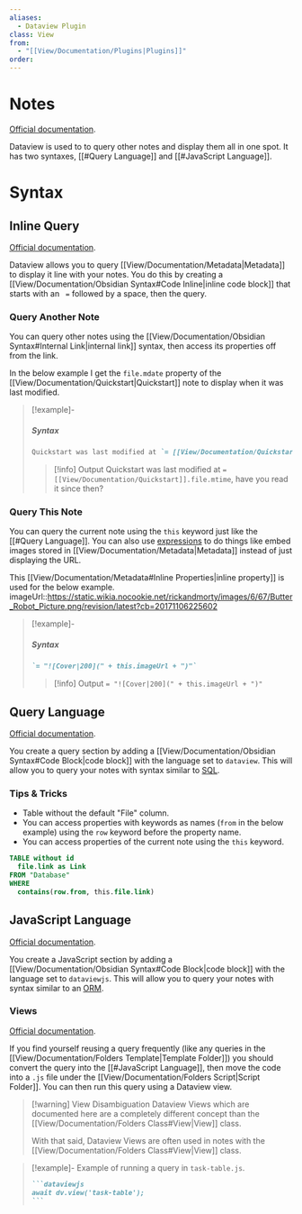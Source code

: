 ```yaml
---
aliases:
  - Dataview Plugin
class: View
from:
  - "[[View/Documentation/Plugins|Plugins]]"
order:
---
```

# Notes

[Official documentation](https://blacksmithgu.github.io/obsidian-dataview/).

Dataview is used to to query other notes and display them all in one spot. It has two syntaxes, [[#Query Language]] and [[#JavaScript Language]].

# Syntax

## Inline Query

[Official documentation](https://blacksmithgu.github.io/obsidian-dataview/queries/dql-js-inline/).

Dataview allows you to query [[View/Documentation/Metadata|Metadata]] to display it line with your notes. You do this by creating a [[View/Documentation/Obsidian Syntax#Code Inline|inline code block]] that starts with an ` =` followed by a space, then the query.

### Query Another Note

You can query other notes using the [[View/Documentation/Obsidian Syntax#Internal Link|internal link]] syntax, then access its properties off from the link.

In the below example I get the `file.mdate` property of the [[View/Documentation/Quickstart|Quickstart]] note to display when it was last modified.

> [!example]-
> ##### Syntax
> ```md
> Quickstart was last modified at `= [[View/Documentation/Quickstart]].file.mtime`, have you read it since then?
> ```
> > [!info] Output
> > Quickstart was last modified at `= [[View/Documentation/Quickstart]].file.mtime`, have you read it since then?

### Query This Note

You can query the current note using the `this` keyword just like the [[#Query Language]]. You can also use [expressions](https://blacksmithgu.github.io/obsidian-dataview/reference/expressions/) to do things like embed images stored in [[View/Documentation/Metadata|Metadata]] instead of just displaying the URL.

This [[View/Documentation/Metadata#Inline Properties|inline property]] is used for the below example.
imageUrl::https://static.wikia.nocookie.net/rickandmorty/images/6/67/Butter_Robot_Picture.png/revision/latest?cb=20171106225602

> [!example]-
> ##### Syntax
> ```md
> `= "![Cover|200](" + this.imageUrl + ")"`
> ```
> > [!info] Output
> > `= "![Cover|200](" + this.imageUrl + ")"`

## Query Language

[Official documentation](https://blacksmithgu.github.io/obsidian-dataview/queries/structure/).

You create a query section by adding a [[View/Documentation/Obsidian Syntax#Code Block|code block]] with the language set to `dataview`. This will allow you to query your notes with syntax similar to [SQL](https://www.w3schools.com/sql/).

### Tips & Tricks

- Table without the default "File" column.
- You can access properties with keywords as names (`from` in the below example) using the `row` keyword before the property name.
- You can access properties of the current note using the `this` keyword.

```sql
TABLE without id
  file.link as Link
FROM "Database"
WHERE
  contains(row.from, this.file.link)
```

## JavaScript Language

[Official documentation](https://blacksmithgu.github.io/obsidian-dataview/api/intro/).

You create a JavaScript section by adding a [[View/Documentation/Obsidian Syntax#Code Block|code block]] with the language set to `dataviewjs`. This will allow you to query your notes with syntax similar to an [ORM](https://en.wikipedia.org/wiki/Object–relational_mapping).

### Views

[Official documentation](https://blacksmithgu.github.io/obsidian-dataview/api/code-reference/#dvviewpath-input).

If you find yourself reusing a query frequently (like any queries in the [[View/Documentation/Folders Template|Template Folder]]) you should convert the query into the [[#JavaScript Language]], then move the code into a `.js` file under the [[View/Documentation/Folders Script|Script Folder]]. You can then run this query using a Dataview view.

> [!warning] View Disambiguation
> Dataview Views which are documented here are a completely different concept than the [[View/Documentation/Folders Class#View|View]] class.
>
> With that said, Dataview Views are often used in notes with the [[View/Documentation/Folders Class#View|View]] class.

> [!example]- Example of running a query in `task-table.js`.
> ````md
> ```dataviewjs
> await dv.view('task-table');
> ```
> ````
